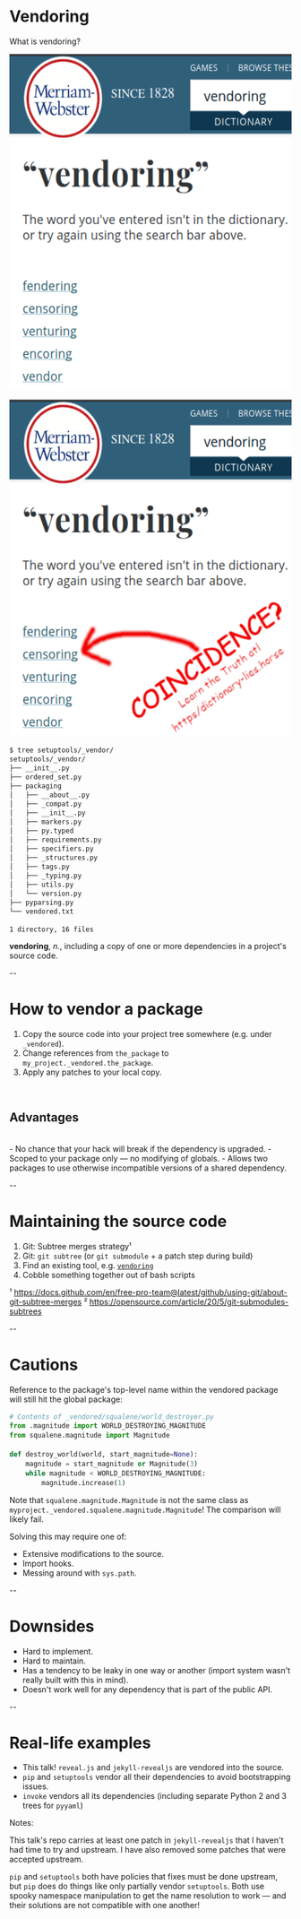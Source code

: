 # Vendoring

What is vendoring?

<img
    id="splash"
    src="images/webster-vendoring.png"
    class = "disappearing-fragment fragment"
    alt="Webster's dictionary fails to define vendoring"
    style="height: 600px"
    data-fragment-index="0"
/>

<img
    id="splash"
    src="images/webster-vendoring-coincidence.png"
    class = "nospace-fragment disappearing-fragment fragment"
    alt="The same Webster's dictionary entry, with an arrow pointing to the suggested word 'censoring' from some text. The text is red Comic sans and reads, 'Coincidence? Learn the truth at https/dictionary-lies.horse'"
    style="height: 600px"
    data-fragment-index="1"
/>

```
$ tree setuptools/_vendor/
setuptools/_vendor/
├── __init__.py
├── ordered_set.py
├── packaging
│   ├── __about__.py
│   ├── _compat.py
│   ├── __init__.py
│   ├── markers.py
│   ├── py.typed
│   ├── requirements.py
│   ├── specifiers.py
│   ├── _structures.py
│   ├── tags.py
│   ├── _typing.py
│   ├── utils.py
│   └── version.py
├── pyparsing.py
└── vendored.txt

1 directory, 16 files
```
<!-- .element class="fragment nospace-fragment" data-fragment-index="2" -->

<span class="fragment nospace-fragment" data-fragment-index="2">
<b>vendoring</b>, <em>n.</em>, including a copy of one or more dependencies in a project's source code.
</span>

--

# How to vendor a package

1. Copy the source code into your project tree somewhere (e.g. under `_vendored`).
2. Change references from `the_package` to `my_project._vendored.the_package`.
3. Apply any patches to your local copy. <!-- .element class="fragment" -->
<br/>

## Advantages
<br/>
- No chance that your hack will break if the dependency is upgraded.
- Scoped to your package only — no modifying of globals.
- Allows two packages to use otherwise incompatible versions of a shared dependency.

--

# Maintaining the source code

1. Git: Subtree merges strategy¹
2. Git: `git subtree` (or `git submodule` + a patch step during build)
3. Find an existing tool, e.g. [`vendoring`](https://pypi.org/project/vendoring/)
4. Cobble something together out of bash scripts

¹ https://docs.github.com/en/free-pro-team@latest/github/using-git/about-git-subtree-merges
² https://opensource.com/article/20/5/git-submodules-subtrees

--

# Cautions

Reference to the package's top-level name within the vendored package will still hit the global package:

```python
# Contents of _vendored/squalene/world_destroyer.py
from .magnitude import WORLD_DESTROYING_MAGNITUDE
from squalene.magnitude import Magnitude

def destroy_world(world, start_magnitude=None):
    magnitude = start_magnitude or Magnitude(3)
    while magnitude < WORLD_DESTROYING_MAGNITUDE:
        magnitude.increase(1)
```

Note that `squalene.magnitude.Magnitude` is not the same class as `myproject._vendored.squalene.magnitude.Magnitude`! The comparison will likely fail.

Solving this may require one of:

- Extensive modifications to the source.
- Import hooks.
- Messing around with `sys.path`.

--

# Downsides

- Hard to implement.
- Hard to maintain.
- Has a tendency to be leaky in one way or another (import system wasn't really built with this in mind).
- Doesn't work well for any dependency that is part of the public API.

--

# Real-life examples

- This talk! `reveal.js` and `jekyll-revealjs` are vendored into the source.
- `pip` and `setuptools` vendor all their dependencies to avoid bootstrapping issues.
- `invoke` vendors all its dependencies (including separate Python 2 and 3 trees for `pyyaml`)

Notes:

This talk's repo carries at least one patch in `jekyll-revealjs` that I haven't had time to try and upstream. I have also removed some patches that were accepted upstream.

`pip` and `setuptools` both have policies that fixes must be done upstream, but `pip` does do things like only partially vendor `setuptools`. Both use spooky namespace manipulation to get the name resolution to work — and their solutions are not compatible with one another!
